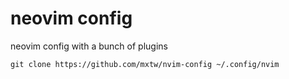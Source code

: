 # neovim config
neovim config with a bunch of plugins

`git clone https://github.com/mxtw/nvim-config ~/.config/nvim`
